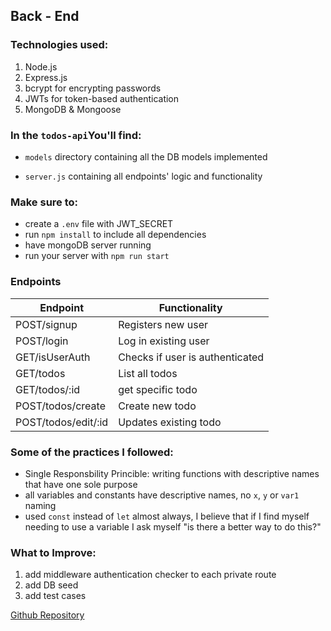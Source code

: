 ## Back - End
### Technologies used: 

 1. Node.js 
 2. Express.js
 3. bcrypt for encrypting passwords
 4. JWTs for token-based authentication
 5. MongoDB & Mongoose
 

### In the `todos-api`You'll find:

 - `models` directory containing all the DB models implemented


 - `server.js` containing all endpoints' logic and functionality

### Make sure to: 
 - create a `.env` file with JWT_SECRET
 - run `npm install` to include all dependencies
 - have mongoDB server running
 - run your server with `npm run start`	

### Endpoints
| **Endpoint** | **Functionality** |
|--|--|
|  POST/signup| Registers new user |
|POST/login|Log in existing user|
|GET/isUserAuth| Checks if user is authenticated|
|GET/todos|List all todos|
|GET/todos/:id|get specific todo|
|POST/todos/create|Create new todo|
|POST/todos/edit/:id|Updates existing todo|

### Some of the practices I followed:

 - Single Responsbility Princible: writing functions with descriptive names that have one sole purpose
 - all variables and constants have descriptive names, no `x`, `y` or `var1` naming
 - used `const` instead of `let` almost always, I believe that if I find myself needing to use a variable I ask myself "is there a better way to do this?"

### What to Improve: 

 1. add middleware authentication checker to each private route
 2. add DB seed
 3. add test cases

[Github Repository](https://github.com/alaaamady/todos-api)
